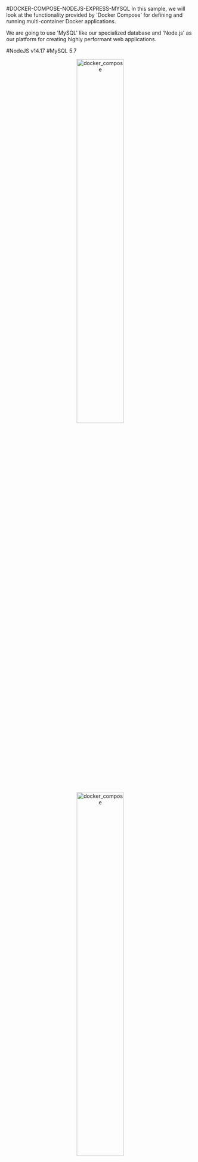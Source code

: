 #DOCKER-COMPOSE-NODEJS-EXPRESS-MYSQL
In this sample, we will look at the functionality provided by 'Docker Compose' for defining and running multi-container Docker applications.

We are going to use 'MySQL' like our specialized database and 'Node.js' as our platform for creating highly performant web applications.

#NodeJS v14.17
#MySQL 5.7

<p align="center">
    <img src="Screenshots/docker_nodejs.png" alt="docker_compose" width="50%"/>
</p>

<p align="center">
    <img src="Screenshots/mysql.jpg" alt="docker_compose" width="50%"/>
</p>

### To Build both of images 
'docker-compose build'

### RUN THE PROJECT
`docker-compose up`

### INSPECT YOUR MYSQL CONTAINER(to see your database)
1. docker ps
2. docker exec -it YOUR_MYSQL_CONTAINER_ID bash
3. mysql -u root -p
4. put the password(123)
5. enter 
6. use CHIRINOS;
7. show tables;
8. describe EMPLOYEE;


ALTER USER 'root'@'localhost' IDENTIFIED WITH mysql_native_password BY '123';